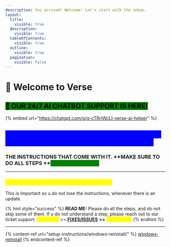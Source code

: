```yaml
---
description: You arrived! Welcome! Let's start with the unban.
layout:
  title:
    visible: true
  description:
    visible: true
  tableOfContents:
    visible: true
  outline:
    visible: true
  pagination:
    visible: false
---
```


# 👋 Welcome to Verse

## <mark style="background-color:green;">🎉 OUR 24/7 AI CHATBOT SUPPORT IS HERE!</mark>

{% embed url="https://chatgpt.com/g/g-cTRriWcLI-verse-ai-helper" %}

## <mark style="color:blue;background-color:blue;">WHAT IS THE MOST IMPORTANT THING ABOUT USING A PERMANENT SPOOFER LIKE VERSE?</mark>

### **THE INSTRUCTIONS THAT COME WITH IT.**  **MAKE SURE TO DO ALL STEPS **<mark style="color:green;background-color:green;">**100% CORRECTLY.**</mark>

***

### <mark style="color:yellow;">SAVE THIS WEBSITE TO YOUR FAVORITES</mark>

This is important so u do not lose the instructions, whenever there is an update.

{% hint style="success" %}
**READ ME:** Please do all the steps, and do not skip some of them. If u do not understand a step, please reach out to our ticket support. <mark style="color:yellow;">**Check the**</mark> << [**FIXES/ISSUES**](https://verse-solutions.gitbook.io/verseperm/fixes-issues/verse-pc-crashing) **>>** <mark style="color:yellow;">**too, please.**</mark>
{% endhint %}

***

{% content-ref url="setup-instructions/windows-reinstall/" %}
[windows-reinstall](setup-instructions/windows-reinstall/)
{% endcontent-ref %}
